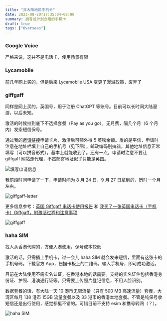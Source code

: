 ```yaml
---
title: "非大陆地区手机卡"
date: 2023-08-20T17:35:04+08:00
summary: 拥有或计划办理的手机卡
draft: true
tags: ["Overseas"]
---
```


### Google Voice

严格来说，这并不是电话卡，使用场景有限

### Lycamobile

前几年网上买的，但是后来 Lycamobile USA 变更了漫游政策，废弃了

### giffgaff

同样是网上买的，英国号，用于注册 ChatGPT 等账号。目前可以长时间大陆漫游，以后未知。

激活的时候拉到底下不选择套餐（Pay as you go），无月费，隔几个月（6 个月内）发条短信保号。

通过我的[邀请链接][giffgaff 邀请链接]申请卡片，激活后可额外得 5 英镑余额。发的是平信，申请时注意在地址栏填上自己的手机号（见下图），邮政编码别搞错，其他地址信息正常填写（可以拼音形式），基本上就能收到了。还有一点，申请时注意不要让 giffgaff 网站走代理，不然邮寄地址似乎只能是英国。

![填写申请信息](https://img.shuaizheng.org/2310/UsNcS1G5NR.png)

我前段时间申请了一下，申请时间为 8 月 24 日，9 月 27 日拿到的，历时一个月左右。

![giffgaff-letter](https://img.shuaizheng.org/2310/giffgaff-letter.jpg)

<!-- ![type-postcode](https://img.shuaizheng.org/2310/lW3mtm53Ob.png)

![type-address](https://img.shuaizheng.org/2310/gj5ifHCS74.png) -->

更多信息参考：[英国 Giffgaff 电话卡使用报告] 和 [我买了一张英国电话卡（手机卡）Giffgaff，附激活过程和注意事项]

![giffgaff](https://img.shuaizheng.org/2308/giffgaff.jpg)

### haha SIM

找人从香港代购的，方便入港使用，保号成本较低

激活的话，只需插上手机卡，过一会儿 haha SIM 就会发来短信，里面有这张卡的手机号码。下载官方 App，扫描卡板上的二维码，输入手机号，即可成功激活。

目前在大陆使用不需实名认证，在香港本地的话需要。支持的实名证件包括香港身份证、护照、港澳通行证等。只需要上传照片登记信息，不用人脸识别。

数据套餐的话，有大陆一天 10 港币无限流量（只有 500 MB 高速流量）套餐，大湾区每月 138 港币 15GB 流量套餐以及 33 港币的香港本地套餐。不管是纯保号收短信还是出行使用，感觉都挺不错的。可惜目前不支持 esim 和携号转网（？）。

![haha SIM](https://img.shuaizheng.org/2308/haha-sim.jpg)

[英国 Giffgaff 电话卡使用报告]: https://tsb2blog.com/giffgaff-sim-card
[我买了一张英国电话卡（手机卡）Giffgaff，附激活过程和注意事项]: https://blog.xiaoz.org/archives/18506
[giffgaff 邀请链接]: https://yourl.ink/giffgaff
